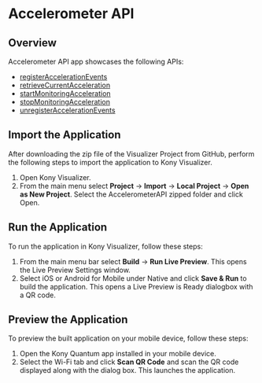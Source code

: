 # Accelerometer API
## Overview
Accelerometer API app showcases the following APIs:

- [registerAccelerationEvents](https://docs.kony.com/konylibrary/visualizer/viz_api_dev_guide/Default.htm#accelerometerfunctions.htm#accelero4%3FTocPath%3DAccelerometer%2520API%7Ckony.accelerometer%2520Namespace%7CFunctions%7C_____1)
- [retrieveCurrentAcceleration ](https://docs.kony.com/konylibrary/visualizer/viz_api_dev_guide/Default.htm#accelerometerfunctions.htm#accelero%3FTocPath%3DAccelerometer%2520API%7Ckony.accelerometer%2520Namespace%7CFunctions%7C_____2)
- [startMonitoringAcceleration](https://docs.kony.com/konylibrary/visualizer/viz_api_dev_guide/Default.htm#accelerometerfunctions.htm#accelero2%3FTocPath%3DAccelerometer%2520API%7Ckony.accelerometer%2520Namespace%7CFunctions%7C_____3)
- [stopMonitoringAcceleration](https://docs.kony.com/konylibrary/visualizer/viz_api_dev_guide/Default.htm#accelerometerfunctions.htm#accelero3%3FTocPath%3DAccelerometer%2520API%7Ckony.accelerometer%2520Namespace%7CFunctions%7C_____4)
- [unregisterAccelerationEvents](https://docs.kony.com/konylibrary/visualizer/viz_api_dev_guide/Default.htm#accelerometerfunctions.htm#accelero5%3FTocPath%3DAccelerometer%2520API%7Ckony.accelerometer%2520Namespace%7CFunctions%7C_____5)

## Import the Application
After downloading the zip file of the Visualizer Project from GitHub, perform the following steps to import the application to Kony Visualizer.

1. Open Kony Visualizer.
2. From the main menu select **Project** → **Import** → **Local Project** → **Open as New Project**. Select the AccelerometerAPI zipped folder and click Open.

## Run the Application
To run the application in Kony Visualizer, follow these steps:

1. From the main menu bar select **Build** → **Run Live Preview**. This opens the Live Preview Settings window.
2. Select iOS or Android for Mobile under Native and click **Save & Run** to build the application. This opens a Live Preview is Ready dialogbox with a QR code.

## Preview the Application
To preview the built application on your mobile device, follow these steps:

1. Open the Kony Quantum app installed in your mobile device.
2. Select the Wi-Fi tab and click **Scan QR Code** and scan the QR code displayed along with the dialog box. This launches the application.

